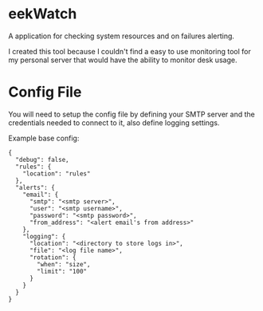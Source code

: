 # eekWatch
A application for checking system resources and on failures alerting.

I created this tool because I couldn't find a easy to use monitoring tool for my personal server that would have the ability to monitor desk usage.

# Config File

You will need to setup the config file by defining your SMTP server and the credentials needed to connect to it, also define logging settings.

Example base config:
```
{
  "debug": false,
  "rules": {
    "location": "rules"
  },
  "alerts": {
    "email": {
      "smtp": "<smtp server>",
      "user": "<smtp username>",
      "password": "<smtp password>",
      "from_address": "<alert email's from address>"
    },
    "logging": {
      "location": "<directory to store logs in>",
      "file": "<log file name>",
      "rotation": {
        "when": "size",
        "limit": "100"
      }
    }
  }
}
```



